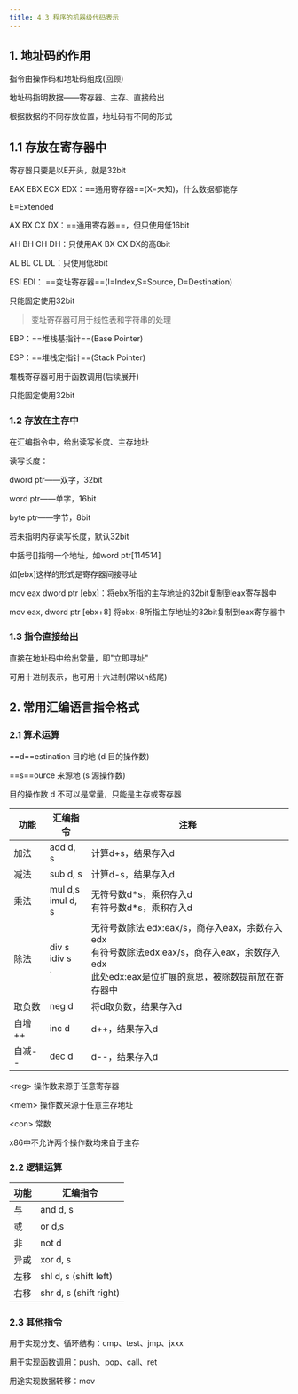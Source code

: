 ```yaml
---
title: 4.3 程序的机器级代码表示
---
```


## 1. 地址码的作用

指令由操作码和地址码组成(回顾)

地址码指明数据——寄存器、主存、直接给出

根据数据的不同存放位置，地址码有不同的形式

## 1.1 存放在寄存器中

寄存器只要是以E开头，就是32bit

EAX EBX ECX EDX：==通用寄存器==(X=未知)，什么数据都能存

E=Extended

AX BX CX DX：==通用寄存器==，但只使用低16bit

AH BH CH DH：只使用AX BX CX DX的高8bit

AL BL CL DL：只使用低8bit

ESI EDI： ==变址寄存器==(I=Index,S=Source, D=Destination)

只能固定使用32bit

>变址寄存器可用于线性表和字符串的处理

EBP：==堆栈基指针==(Base Pointer)

ESP：==堆栈定指针==(Stack Pointer)

堆栈寄存器可用于函数调用(后续展开)

只能固定使用32bit

### 1.2 存放在主存中

在汇编指令中，给出读写长度、主存地址

读写长度：

dword ptr——双字，32bit

word ptr——单字，16bit

byte ptr——字节，8bit

若未指明内存读写长度，默认32bit

中括号[]指明一个地址，如word ptr[114514]

如[ebx]这样的形式是寄存器间接寻址

mov eax dword ptr [ebx]：将ebx所指的主存地址的32bit复制到eax寄存器中

mov eax, dword ptr [ebx+8] 将ebx+8所指主存地址的32bit复制到eax寄存器中

### 1.3 指令直接给出

直接在地址码中给出常量，即"立即寻址"

可用十进制表示，也可用十六进制(常以h结尾)

## 2. 常用汇编语言指令格式

### 2.1 算术运算

==d==estination 目的地 (d 目的操作数)

==s==ource 来源地 (s 源操作数)

目的操作数 d 不可以是常量，只能是主存或寄存器

| 功能 | 汇编指令 | 注释 |
| --- | ------- | --- |
| 加法 | add d, s | 计算d+s，结果存入d |
| 减法 | sub d, s | 计算d-s，结果存入d |
| 乘法 | mul d,s <br> imul d, s | 无符号数d\*s，乘积存入d<br>有符号数d\*s，乘积存入d |
| 除法 | div s <br> idiv s<br>. | 无符号数除法 edx:eax/s，商存入eax，余数存入edx<br>有符号数除法edx:eax/s，商存入eax，余数存入edx<br> 此处edx:eax是位扩展的意思，被除数提前放在寄存器中 |
| 取负数 | neg d | 将d取负数，结果存入d |
| 自增++ | inc d | d++，结果存入d|
| 自减-- | dec d | d--，结果存入d |

\<reg\> 操作数来源于任意寄存器

<mem\> 操作数来源于任意主存地址

<con\> 常数


x86中不允许两个操作数均来自于主存

### 2.2 逻辑运算

| 功能 | 汇编指令 |
| --- | ---- |
| 与 | and d, s |
| 或 | or d,s |
| 非 | not d |
| 异或 | xor d, s |
| 左移 | shl d, s (shift left)|
| 右移 | shr d, s (shift right)|

### 2.3 其他指令

用于实现分支、循环结构：cmp、test、jmp、jxxx

用于实现函数调用：push、pop、call、ret

用途实现数据转移：mov











